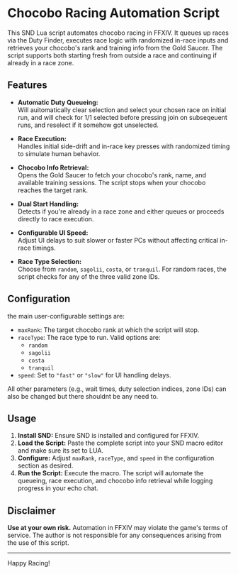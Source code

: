 # Chocobo Racing Automation Script

This SND Lua script automates chocobo racing in FFXIV. It queues up races via the Duty Finder, executes race logic with randomized in-race inputs and retrieves your chocobo's rank and training info from the Gold Saucer. The script supports both starting fresh from outside a race and continuing if already in a race zone.

## Features

- **Automatic Duty Queueing:**  
  Will auitomatically clear selection and select your chosen race on initial run, and will check for 1/1 selected before pressing join on subseqeuent runs, and reselect if it somehow got unselected.

- **Race Execution:**  
  Handles initial side-drift and in-race key presses with randomized timing to simulate human behavior.

- **Chocobo Info Retrieval:**  
  Opens the Gold Saucer to fetch your chocobo's rank, name, and available training sessions. The script stops when your chocobo reaches the target rank.

- **Dual Start Handling:**  
  Detects if you're already in a race zone and either queues or proceeds directly to race execution.

- **Configurable UI Speed:**  
  Adjust UI delays to suit slower or faster PCs without affecting critical in-race timings.

- **Race Type Selection:**  
  Choose from `random`, `sagolii`, `costa`, or `tranquil`. For random races, the script checks for any of the three valid zone IDs.

## Configuration

the main user-configurable settings are:

- `maxRank`: The target chocobo rank at which the script will stop.
- `raceType`: The race type to run. Valid options are:
  - `random`
  - `sagolii`
  - `costa`
  - `tranquil`
- `speed`: Set to `"fast"` or `"slow"` for UI handling delays.

All other parameters (e.g., wait times, duty selection indices, zone IDs) can also be changed but there shouldnt be any need to.

## Usage

1. **Install SND:** Ensure SND is installed and configured for FFXIV.
2. **Load the Script:** Paste the complete script into your SND macro editor and make sure its set to LUA.
3. **Configure:** Adjust `maxRank`, `raceType`, and `speed` in the configuration section as desired.
4. **Run the Script:** Execute the macro. The script will automate the queueing, race execution, and chocobo info retrieval while logging progress in your echo chat.

## Disclaimer

**Use at your own risk.** Automation in FFXIV may violate the game's terms of service. The author is not responsible for any consequences arising from the use of this script.

---

Happy Racing!
